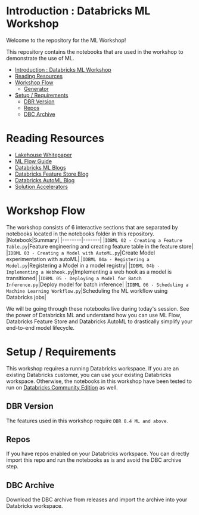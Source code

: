 # Introduction : Databricks ML Workshop

Welcome to the repository for the ML Workshop!

This repository contains the notebooks that are used in the workshop to demonstrate the use of ML.

- [Introduction : Databricks ML Workshop](#introduction-databricks-ml-workshop)
- [Reading Resources](#reading-resources)
- [Workshop Flow](#workshop-flow)
  - [Generator](#generator)
- [Setup / Requirements](#setup--requirements)
  - [DBR Version](#dbr-version)
  - [Repos](#repos)
  - [DBC Archive](#dbc-archive)

# Reading Resources

* [Lakehouse Whitepaper](https://databricks.com/wp-content/uploads/2020/12/cidr_lakehouse.pdf)
* [ML Flow Guide](https://docs.databricks.com/applications/mlflow/index.html)
* [Databricks ML Blogs](https://databricks.com/blog/category/engineering/data-science-machine-learning)
* [Databricks Feature Store Blog](https://databricks.com/blog/2021/05/27/databricks-announces-the-first-feature-store-integrated-with-delta-lake-and-mlflow.html)
* [Databricks AutoML Blog](https://databricks.com/blog/2021/05/27/introducing-databricks-automl-a-glass-box-approach-to-automating-machine-learning-development.html)
* [Solution Accelerators](https://databricks.com/solutions/accelerators)

# Workshop Flow

The workshop consists of 6 interactive sections that are separated by notebooks located in the notebooks folder in this repository.
|Notebook|Summary|
|--------|-------|
|`IDBML 02 - Creating a Feature Table.py`|Feature engineering and creating feature table in the feature store|
|`IDBML 03 - Creating a Model with AutoML.py`|Create Model experimentation with autoML|
|`IDBML 04a - Registering a Model.py`|Registering a Model in a model registry|
|`IDBML 04b - Implementing a Webhook.py`|Implementing a web hook as a model is transitioned|
|`IDBML 05 - Deploying a Model for Batch Inference.py`|Deploy model for batch inference|
|`IDBML 06 - Scheduling a Machine Learning Workflow.py`|Scheduling the ML workflow using Databricks jobs|

We will be going through these notebooks live during today's session. See the power of Databricks ML and understand how you can use ML Flow, Databricks Feature Store and Databricks AutoML to drastically simplify your end-to-end model lifecycle.


# Setup / Requirements

This workshop requires a running Databricks workspace. If you are an existing Databricks customer, you can use your existing Databricks workspace. Otherwise, the notebooks in this workshop have been tested to run on [Databricks Community Edition](https://databricks.com/product/faq/community-edition) as well.

## DBR Version

The features used in this workshop require `DBR 8.4 ML and above`.

## Repos

If you have repos enabled on your Databricks workspace. You can directly import this repo and run the notebooks as is and avoid the DBC archive step.

## DBC Archive

Download the DBC archive from releases and import the archive into your Databricks workspace.

